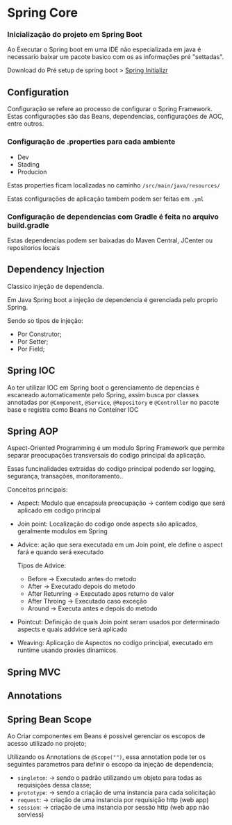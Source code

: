 # Spring Core

### Inicialização do projeto em Spring Boot 
Ao Executar o Spring boot em uma IDE não especializada em java é necessario baixar um pacote basico com os as informações pré "settadas".

Download do Pré setup de spring boot > [Spring Initializr](https://start.spring.io/)

## Configuration

Configuração se refere ao processo de configurar o Spring Framework. Estas configurações são das Beans, dependencias, configurações de AOC, entre outros. 

### Configuração de .properties para cada ambiente

- Dev
- Stading
- Producion

Estas properties ficam localizadas no caminho `/src/main/java/resources/`

Estas configurações de aplicação tambem podem ser feitas em `.yml`

### Configuração de dependencias com Gradle é feita no arquivo **build.gradle**

Estas dependencias podem ser baixadas do Maven Central, JCenter ou repositorios locais

## Dependency Injection

Classico injeção de dependencia.

Em Java Spring boot a injeção de dependencia é gerenciada pelo proprio Spring.

Sendo so tipos de injeção:

- Por Construtor;
- Por Setter;
- Por Field;

## Spring IOC

Ao ter utilizar IOC em Spring boot o gerenciamento de depencias é escaneado automaticamente pelo Spring, assim busca por classes annotadas por `@Component`, `@Service`, `@Repository` e `@Controller` no pacote base e registra como Beans no Conteiner IOC

## Spring AOP

Aspect-Oriented Programming é um modulo Spring Framework que permite separar preocupações transversais do codigo principal da aplicação. 

Essas funcinalidades extraidas do codigo principal podendo ser logging, segurança, transações, monitoramento..

Conceitos principais:

- Aspect: Modulo que encapsula preocupação -> contem codigo que será aplicado em codigo principal
- Join point: Localização do codigo onde aspects são aplicados, geralmente modulos em Spring
- Advice: ação que sera executada em um Join point, ele define o aspect fará e quando será executado
    
    Tipos de Advice:
    
    - Before -> Executado antes do metodo  
    - After -> Executado depois do metodo
    - After Retunring -> Executado apos returno de valor
    - After Throing -> Executado caso exceção
    - Around -> Executa antes e depois do metodo

- Pointcut:  Definição de quais Join point seram usados por determinado aspects e quais addvice será aplicado

- Weaving: Aplicação de Aspectos no codigo principal, executado em runtime usando proxies dinamicos.

## Spring MVC

## Annotations

## Spring Bean Scope

Ao Criar componentes em Beans é possivel gerenciar os escopos de acesso utilizado no projeto;

Utilizando os Annotations de `@Scope("")`, essa annotation pode ter os seguintes parametros para definir o escopo da injeção de dependencia;

- `singleton`: -> sendo o padrão utilizando um objeto para todas as requisições dessa classe;
- `prototype`: -> sendo a criação de uma instancia para cada solicitação
- `request`: -> criação de uma instancia por requisição http (web app)
- `session`: -> criação de uma instancia por sessão http (web app não servless)

